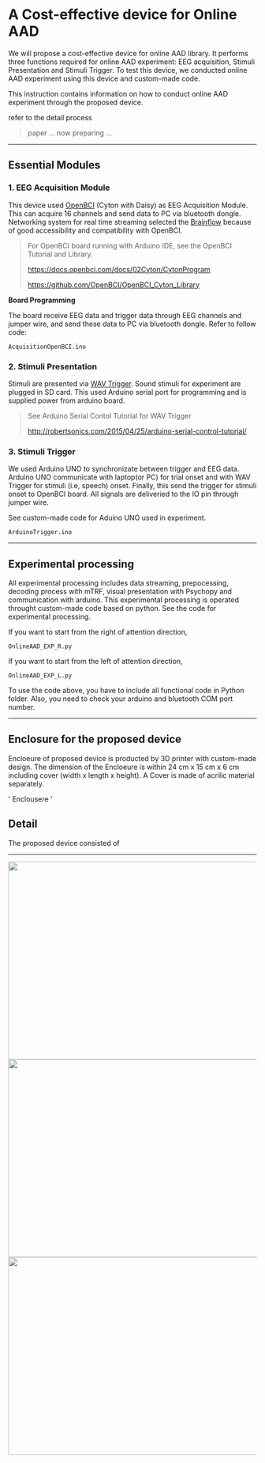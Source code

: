 # A Cost-effective device for Online AAD

We will propose a cost-effective device for online AAD library. It performs three functions required for online AAD experiment: EEG acquisition, Stimuli Presentation and Stimuli Trigger. To test this device, we conducted online AAD experiment using this device and custom-made code.

This instruction contains information on how to conduct online AAD experiment through the proposed device. 

refer to the detail process
> paper ... now preparing ...


***
## Essential Modules

### 1.  EEG Acquisition Module

This device used [OpenBCI](https://openbci.com/?utm_source=google&utm_medium=cpc&utm_campaign=716348300&utm_content=openbci&gclid=Cj0KCQiA-eeMBhCpARIsAAZfxZBwfN8ei8seomxZ255WDN04UvwYix6hzXr-pJoc7drJViXE77-MirIaAnfWEALw_wcB) (Cyton with Daisy) as EEG Acquisition Module. This can acquire 16 channels and send data to PC via bluetooth dongle. Networking system for real time streaming selected the [Brainflow](https://github.com/brainflow-dev/brainflow) because of good accessibility and compatibility with OpenBCI. 

  > For OpenBCI board running with Arduino IDE, see the OpenBCI Tutorial and Library.
  > 
  > https://docs.openbci.com/docs/02Cyton/CytonProgram
  > 
  > https://github.com/OpenBCI/OpenBCI_Cyton_Library


**Board Programming**

   The board receive EEG data and trigger data through EEG channels and jumper wire, and send these data to PC via bluetooth dongle.
   Refer to follow code:
    
`
AcquisitionOpenBCI.ino
`<br/>


### 2.  Stimuli Presentation
Stimuli are presented via [WAV Trigger](https://github.com/robertsonics/WAV-Trigger-Arduino-Serial-Library). Sound stimuli for experiment are plugged in SD card. This used Arduino serial port for programming and is supplied power from arduino board.

> See Arduino Serial Contol Tutorial for WAV Trigger
> 
> http://robertsonics.com/2015/04/25/arduino-serial-control-tutorial/



### 3.  Stimuli Trigger
We used Arduino UNO to synchronizate between trigger and EEG data. Arduino UNO communicate with laptop(or PC) for trial onset and with WAV Trigger for stimuli (i.e, speech) onset. Finally, this send the trigger for stimuli onset to OpenBCI board. All signals are deliveried to the IO pin through jumper wire.  

See custom-made code for Aduino UNO used in experiment.

`
ArduinoTrigger.ino
`

***
## Experimental processing

All experimental processing includes data streaming, prepocessing, decoding process with mTRF, visual presentation with Psychopy and communication with arduino. This experimental processing is operated throught custom-made code based on python. See the code for experimental processing.

If you want to start from the right of attention direction, 

`
OnlineAAD_EXP_R.py
`

If you want to start from the left of attention direction, 

`
OnlineAAD_EXP_L.py
`

To use the code above, you have to include all functional code in Python folder. Also, you need to check your arduino and bluetooth COM port number.

***
## Enclosure for the proposed device
Encloeure of proposed device is producted by 3D printer with custom-made design. The dimension of the Encloeure is within 24 cm x 15 cm x 6 cm including cover (width x length x height). A Cover is made of acrilic material separately.

'
Enclousere
'


## Detail
The proposed device consisted of


***

<img src="https://user-images.githubusercontent.com/85104167/142797442-7c8c5677-199c-4192-8cdf-e37cbf4d5fd9.jpg" width="600" height="400">
<img src="https://user-images.githubusercontent.com/85104167/142797446-1ed05680-9816-4fd7-a80c-fed93afa0ad8.jpg" width="600" height="400">
<img src="https://user-images.githubusercontent.com/85104167/142797452-4d86a22f-e608-44a9-a706-3fac1b7e39b9.jpg" width="600" height="400">

